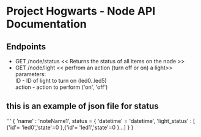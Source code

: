 # Project Hogwarts - Node API Documentation

## Endpoints

- GET /node/status  << Returns the status of all items on the node >> <br>
- GET /node/light << perfrom an action (turn off or on) a light>> <br>
    parameters: <br>
        ID - ID of light to turn on (led0..led5) <br>
        action - action to perform ('on', 'off') <br>


## this is an example of json file for status
'''
{
    'name' : 'noteName1',
    status = {
            'datetime' = 'datetime',
            'light_status' : [ {'id'= 'led0','state'=0 },{'id'= 'led1','state'=0 }...]
        }
}
